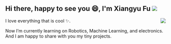 ## Hi there, happy to see you 😄, I'm Xiangyu Fu <a title="Hits" target="_blank" href="https://github.com/Xiangyu-Fu"><img src="https://hits.b3log.org/88250/hits.svg"></a>

<!--
**Xiangyu-Fu/Xiangyu-Fu** is a ✨ _special_ ✨ repository because its `README.md` (this file) appears on your GitHub profile.

Here are some ideas to get you started:

- 🔭 I’m currently working on ...
- 🌱 I’m currently learning ...
- 👯 I’m looking to collaborate on ...
- 🤔 I’m looking for help with ...
- 💬 Ask me about ...
- 📫 How to reach me: ...
- 😄 Pronouns: ...
- ⚡ Fun fact: ...
-->

<a href="https://github.com/anuraghazra/github-readme-stats">
  <img align="right" src="https://github-readme-stats.vercel.app/api?username=Xiangyu-Fu&hide=prs&count_private=true&show_icons=true&theme=graywhite" />
</a>

I love everything that is cool ✨.

Now I’m currently learning on Robotics, Machine Learning, and electronics. And I am happy to share with you my tiny projects.


  
